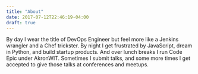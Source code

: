 ```yaml
---
title: "About"
date: 2017-07-12T22:46:19-04:00
draft: true
---
```


By day I wear the title of DevOps Engineer but feel more like a Jenkins wrangler and a Chef trickster. By night I get frustrated by JavaScript, dream in Python, and build startup products. And over lunch breaks I run Code Epic under AkronWIT. Sometimes I submit talks, and some more times I get accepted to give those talks at conferences and meetups.
